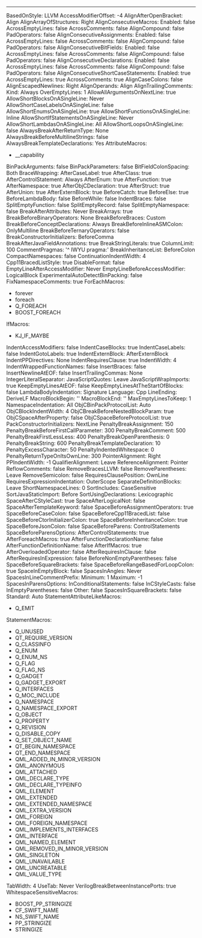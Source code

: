 ---
BasedOnStyle: LLVM
AccessModifierOffset: -4
AlignAfterOpenBracket: Align
AlignArrayOfStructures: Right
AlignConsecutiveMacros: 
  Enabled: false
  AcrossEmptyLines: false
  AcrossComments: false
  AlignCompound: false
  PadOperators: false
AlignConsecutiveAssignments: 
  Enabled: false
  AcrossEmptyLines: false
  AcrossComments: false
  AlignCompound: false
  PadOperators: false
AlignConsecutiveBitFields: 
  Enabled: false
  AcrossEmptyLines: false
  AcrossComments: false
  AlignCompound: false
  PadOperators: false
AlignConsecutiveDeclarations: 
  Enabled: false
  AcrossEmptyLines: false
  AcrossComments: false
  AlignCompound: false
  PadOperators: false
AlignConsecutiveShortCaseStatements: 
  Enabled: true
  AcrossEmptyLines: true
  AcrossComments: true
  AlignCaseColons: false
AlignEscapedNewlines: Right
AlignOperands: Align
AlignTrailingComments: 
  Kind: Always
  OverEmptyLines: 1
AllowAllArgumentsOnNextLine: true
AllowShortBlocksOnASingleLine: Never
AllowShortCaseLabelsOnASingleLine: false
AllowShortEnumsOnASingleLine: true
AllowShortFunctionsOnASingleLine: Inline
AllowShortIfStatementsOnASingleLine: Never
AllowShortLambdasOnASingleLine: All
AllowShortLoopsOnASingleLine: false
AlwaysBreakAfterReturnType: None
AlwaysBreakBeforeMultilineStrings: false
AlwaysBreakTemplateDeclarations: Yes
AttributeMacros: 

  - __capability

BinPackArguments: false
BinPackParameters: false
BitFieldColonSpacing: Both
BraceWrapping: 
  AfterCaseLabel: true
  AfterClass: true
  AfterControlStatement: Always
  AfterEnum: true
  AfterFunction: true
  AfterNamespace: true
  AfterObjCDeclaration: true
  AfterStruct: true
  AfterUnion: true
  AfterExternBlock: true
  BeforeCatch: true
  BeforeElse: true
  BeforeLambdaBody: false
  BeforeWhile: false
  IndentBraces: false
  SplitEmptyFunction: false
  SplitEmptyRecord: false
  SplitEmptyNamespace: false
BreakAfterAttributes: Never
BreakArrays: true
BreakBeforeBinaryOperators: None
BreakBeforeBraces: Custom
BreakBeforeConceptDeclarations: Always
BreakBeforeInlineASMColon: OnlyMultiline
BreakBeforeTernaryOperators: false
BreakConstructorInitializers: BeforeComma
BreakAfterJavaFieldAnnotations: true
BreakStringLiterals: true
ColumnLimit: 100
CommentPragmas: '^ IWYU pragma:'
BreakInheritanceList: BeforeColon
CompactNamespaces: false
ContinuationIndentWidth: 4
Cpp11BracedListStyle: true
DisableFormat: false
EmptyLineAfterAccessModifier: Never
EmptyLineBeforeAccessModifier: LogicalBlock
ExperimentalAutoDetectBinPacking: false
FixNamespaceComments: true
ForEachMacros: 
  - forever
  - foreach
  - Q_FOREACH
  - BOOST_FOREACH

IfMacros: 
  - KJ_IF_MAYBE

IndentAccessModifiers: false
IndentCaseBlocks: true
IndentCaseLabels: false
IndentGotoLabels: true
IndentExternBlock: AfterExternBlock
IndentPPDirectives: None
IndentRequiresClause: true
IndentWidth: 4
IndentWrappedFunctionNames: false
InsertBraces: false
InsertNewlineAtEOF: false
InsertTrailingCommas: None
IntegerLiteralSeparator: 
JavaScriptQuotes: Leave
JavaScriptWrapImports: true
KeepEmptyLinesAtEOF: false
KeepEmptyLinesAtTheStartOfBlocks: false
LambdaBodyIndentation: Signature
Language: Cpp
LineEnding: DeriveLF
MacroBlockBegin: ''
MacroBlockEnd: ''
MaxEmptyLinesToKeep: 1
NamespaceIndentation: All
ObjCBinPackProtocolList: Auto
ObjCBlockIndentWidth: 4
ObjCBreakBeforeNestedBlockParam: true
ObjCSpaceAfterProperty: false
ObjCSpaceBeforeProtocolList: true
PackConstructorInitializers: NextLine
PenaltyBreakAssignment: 150
PenaltyBreakBeforeFirstCallParameter: 300
PenaltyBreakComment: 500
PenaltyBreakFirstLessLess: 400
PenaltyBreakOpenParenthesis: 0
PenaltyBreakString: 600
PenaltyBreakTemplateDeclaration: 10
PenaltyExcessCharacter: 50
PenaltyIndentedWhitespace: 0
PenaltyReturnTypeOnItsOwnLine: 300
PointerAlignment: Right
PPIndentWidth: -1
QualifierAlignment: Leave
ReferenceAlignment: Pointer
ReflowComments: false
RemoveBracesLLVM: false
RemoveParentheses: Leave
RemoveSemicolon: false
RequiresClausePosition: OwnLine
RequiresExpressionIndentation: OuterScope
SeparateDefinitionBlocks: Leave
ShortNamespaceLines: 0
SortIncludes: CaseSensitive
SortJavaStaticImport: Before
SortUsingDeclarations: Lexicographic
SpaceAfterCStyleCast: true
SpaceAfterLogicalNot: false
SpaceAfterTemplateKeyword: false
SpaceBeforeAssignmentOperators: true
SpaceBeforeCaseColon: false
SpaceBeforeCpp11BracedList: false
SpaceBeforeCtorInitializerColon: true
SpaceBeforeInheritanceColon: true
SpaceBeforeJsonColon: false
SpaceBeforeParens: ControlStatements
SpaceBeforeParensOptions: 
  AfterControlStatements: true
  AfterForeachMacros: true
  AfterFunctionDeclarationName: false
  AfterFunctionDefinitionName: false
  AfterIfMacros: true
  AfterOverloadedOperator: false
  AfterRequiresInClause: false
  AfterRequiresInExpression: false
  BeforeNonEmptyParentheses: false
SpaceBeforeSquareBrackets: false
SpaceBeforeRangeBasedForLoopColon: true
SpaceInEmptyBlock: false
SpacesInAngles: Never
SpacesInLineCommentPrefix: 
  Minimum: 1
  Maximum: -1
SpacesInParensOptions: 
  InConditionalStatements: false
  InCStyleCasts: false
  InEmptyParentheses: false
  Other: false
SpacesInSquareBrackets: false
Standard: Auto
StatementAttributeLikeMacros: 
  - Q_EMIT

StatementMacros: 
  - Q_UNUSED
  - QT_REQUIRE_VERSION
  - Q_CLASSINFO
  - Q_ENUM
  - Q_ENUM_NS
  - Q_FLAG
  - Q_FLAG_NS
  - Q_GADGET
  - Q_GADGET_EXPORT
  - Q_INTERFACES
  - Q_MOC_INCLUDE
  - Q_NAMESPACE
  - Q_NAMESPACE_EXPORT
  - Q_OBJECT
  - Q_PROPERTY
  - Q_REVISION
  - Q_DISABLE_COPY
  - Q_SET_OBJECT_NAME
  - QT_BEGIN_NAMESPACE
  - QT_END_NAMESPACE
  - QML_ADDED_IN_MINOR_VERSION
  - QML_ANONYMOUS
  - QML_ATTACHED
  - QML_DECLARE_TYPE
  - QML_DECLARE_TYPEINFO
  - QML_ELEMENT
  - QML_EXTENDED
  - QML_EXTENDED_NAMESPACE
  - QML_EXTRA_VERSION
  - QML_FOREIGN
  - QML_FOREIGN_NAMESPACE
  - QML_IMPLEMENTS_INTERFACES
  - QML_INTERFACE
  - QML_NAMED_ELEMENT
  - QML_REMOVED_IN_MINOR_VERSION
  - QML_SINGLETON
  - QML_UNAVAILABLE
  - QML_UNCREATABLE
  - QML_VALUE_TYPE

TabWidth: 4
UseTab: Never
VerilogBreakBetweenInstancePorts: true
WhitespaceSensitiveMacros: 
  - BOOST_PP_STRINGIZE
  - CF_SWIFT_NAME
  - NS_SWIFT_NAME
  - PP_STRINGIZE
  - STRINGIZE